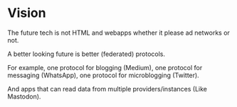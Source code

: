 # Vision

The future tech is not HTML and webapps whether it please ad networks or not.

A better looking future is better (federated) protocols.

For example, one protocol for blogging (Medium), one protocol for messaging (WhatsApp), one protocol for microblogging (Twitter).

And apps that can read data from multiple providers/instances (Like Mastodon).
